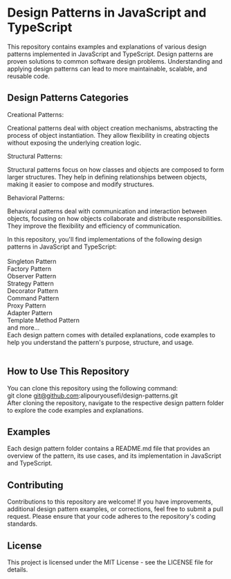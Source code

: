 # Design Patterns in JavaScript and TypeScript<br/>
This repository contains examples and explanations of various design patterns implemented in JavaScript and TypeScript. Design patterns are proven solutions to common software design problems. Understanding and applying design patterns can lead to more maintainable, scalable, and reusable code.<br/>

## Design Patterns Categories<br/>

Creational Patterns:

Creational patterns deal with object creation mechanisms, abstracting the process of object instantiation. They allow flexibility in creating objects without exposing the underlying creation logic. 

Structural Patterns:

Structural patterns focus on how classes and objects are composed to form larger structures. They help in defining relationships between objects, making it easier to compose and modify structures.

Behavioral Patterns:

Behavioral patterns deal with communication and interaction between objects, focusing on how objects collaborate and distribute responsibilities. They improve the flexibility and efficiency of communication. 

In this repository, you'll find implementations of the following design patterns in JavaScript and TypeScript:<br/>
<br/>
Singleton Pattern<br/>
Factory Pattern<br/>
Observer Pattern<br/>
Strategy Pattern<br/>
Decorator Pattern<br/>
Command Pattern<br/>
Proxy Pattern<br/>
Adapter Pattern<br/>
Template Method Pattern<br/>
and more...<br/>
Each design pattern comes with detailed explanations, code examples to help you understand the pattern's purpose, structure, and usage.<br/>
<br/>
## How to Use This Repository<br/>
You can clone this repository using the following command:<br/>
git clone git@github.com:alipouryousefi/design-patterns.git<br/>
After cloning the repository, navigate to the respective design pattern folder to explore the code examples and explanations.<br/>

## Examples<br/>
Each design pattern folder contains a README.md file that provides an overview of the pattern, its use cases, and its implementation in JavaScript and TypeScript. 

## Contributing<br/>
Contributions to this repository are welcome! If you have improvements, additional design pattern examples, or corrections, feel free to submit a pull request. Please ensure that your code adheres to the repository's coding standards.<br/>

## License<br/>
This project is licensed under the MIT License - see the LICENSE file for details.
